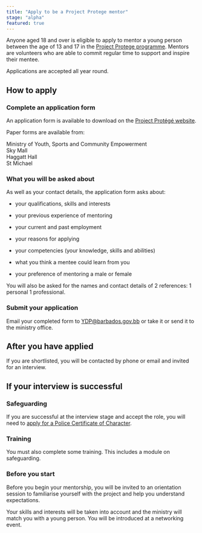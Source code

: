 ```yaml
---
title: "Apply to be a Project Protege mentor"
stage: "alpha"
featured: true
---
```


Anyone aged 18 and over is eligible to apply to mentor a young person between the age of 13 and 17 in the [Project Protege programme](https://www.mysce.gov.bb/event_detail/5). Mentors are volunteers who are able to commit regular time to support and inspire their mentee.

Applications are accepted all year round.

## How to apply 

### Complete an application form

An application form is available to download on the [Project Protégé website](https://www.mysce.gov.bb/event_detail/5).

Paper forms are available from:

Ministry of Youth, Sports and Community Empowerment  
Sky Mall  
Haggatt Hall  
St Michael

### What you will be asked about

As well as your contact details, the application form asks about:

- your qualifications, skills and interests

- your previous experience of mentoring

- your current and past employment

- your reasons for applying

- your competencies (your knowledge, skills and abilities)

- what you think a mentee could learn from you

- your preference of mentoring a male or female

You will also be asked for the names and contact details of 2 references: 1 personal 1 professional.

### Submit your application

Email your completed form to [YDP@barbados.gov.bb](mailto:YDP@barbados.gov.bb) or take it or send it to the ministry office.

## After you have applied

If you are shortlisted, you will be contacted by phone or email and invited for an interview.

## If your interview is successful

### Safeguarding

If you are successful at the interview stage and accept the role, you will need to [apply for a Police Certificate of Character](https://forms.gov.bb/CertificateOfCharacter).

### Training

You must also complete some training. This includes a module on safeguarding.

### Before you start

Before you begin your mentorship, you will be invited to an orientation session to familiarise yourself with the project and help you understand expectations.

Your skills and interests will be taken into account and the ministry will match you with a young person. You will be introduced at a networking event.
